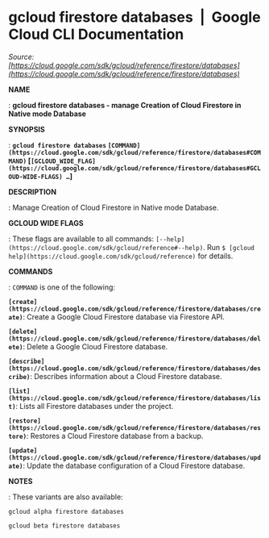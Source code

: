 # gcloud firestore databases  |  Google Cloud CLI Documentation

*Source: [https://cloud.google.com/sdk/gcloud/reference/firestore/databases](https://cloud.google.com/sdk/gcloud/reference/firestore/databases)*

**NAME**

: **gcloud firestore databases - manage Creation of Cloud Firestore in Native mode Database**

**SYNOPSIS**

: **`gcloud firestore databases` `[COMMAND](https://cloud.google.com/sdk/gcloud/reference/firestore/databases#COMMAND)` [`[GCLOUD_WIDE_FLAG](https://cloud.google.com/sdk/gcloud/reference/firestore/databases#GCLOUD-WIDE-FLAGS) …`]**

**DESCRIPTION**

: Manage Creation of Cloud Firestore in Native mode Database.

**GCLOUD WIDE FLAGS**

: These flags are available to all commands: `[--help](https://cloud.google.com/sdk/gcloud/reference#--help)`.
Run `$ [gcloud help](https://cloud.google.com/sdk/gcloud/reference)` for details.

**COMMANDS**

: ``COMMAND`` is one of the following:

**`[create](https://cloud.google.com/sdk/gcloud/reference/firestore/databases/create)`**:
Create a Google Cloud Firestore database via Firestore API.

**`[delete](https://cloud.google.com/sdk/gcloud/reference/firestore/databases/delete)`**:
Delete a Google Cloud Firestore database.

**`[describe](https://cloud.google.com/sdk/gcloud/reference/firestore/databases/describe)`**:
Describes information about a Cloud Firestore database.

**`[list](https://cloud.google.com/sdk/gcloud/reference/firestore/databases/list)`**:
Lists all Firestore databases under the project.

**`[restore](https://cloud.google.com/sdk/gcloud/reference/firestore/databases/restore)`**:
Restores a Cloud Firestore database from a backup.

**`[update](https://cloud.google.com/sdk/gcloud/reference/firestore/databases/update)`**:
Update the database configuration of a Cloud Firestore database.

**NOTES**

: These variants are also available:

```
gcloud alpha firestore databases
```

```
gcloud beta firestore databases
```